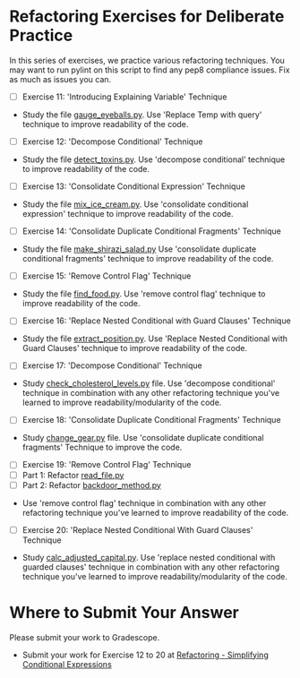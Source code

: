 # Refactoring Exercises for Deliberate Practice

In this series of exercises, we practice various refactoring techniques. You may want to run pylint on this script to find any pep8 compliance issues. Fix as much as issues you can.

- [ ]  Exercise 11: 'Introducing Explaining Variable' Technique
  - Study the file [gauge_eyeballs.py](gauge_eyeballs.py). Use 'Replace Temp with query' technique to improve readability of the code. 

- [ ]  Exercise 12: 'Decompose Conditional' Technique
  - Study the file [detect_toxins.py](detect_toxins.py). Use 'decompose conditional' technique to improve readability of the code. 

- [ ]  Exercise  13: 'Consolidate Conditional Expression' Technique
  - Study the file [mix_ice_cream.py](mix_ice_cream.py). Use 'consolidate conditional expression' technique to improve readability of the code.

- [ ]  Exercise  14: 'Consolidate Duplicate Conditional Fragments' Technique
  - Study the file [make_shirazi_salad.py](make_shirazi_salad.py) Use 'consolidate duplicate conditional fragments' technique to improve readability of the code.

- [ ]  Exercise  15: 'Remove Control Flag' Technique
  - Study the file [find_food.py](find_food.py). Use 'remove control flag' technique to improve readability of the code.

- [ ]  Exercise  16: 'Replace Nested Conditional with Guard Clauses' Technique
  - Study the file [extract_position.py](extract_position.py). Use 'Replace Nested Conditional with Guard Clauses' technique to improve readability of the code.

- [ ]  Exercise  17: 'Decompose Conditional' Technique
  - Study [check_cholesterol_levels.py](check_cholesterol_levels.py) file. Use 'decompose conditional' technique in combination with any other refactoring technique you've learned to improve readability/modularity of the code.

- [ ]  Exercise  18: 'Consolidate Duplicate Conditional Fragments' Technique
  - Study [change_gear.py](change_gear.py) file. Use 'consolidate duplicate conditional fragments' Technique to improve the code.

- [ ]  Exercise 19: 'Remove Control Flag' Technique
  - [ ] Part 1: Refactor [read_file.py](read_file.py)
  - [ ] Part 2: Refactor [backdoor_method.py](backdoor_method.py)
  - Use 'remove control flag' technique in combination with any other refactoring technique you've learned to improve readability of the code.

- [ ]  Exercise 20: 'Replace Nested Conditional With Guard Clauses' Technique
  - Study [calc_adjusted_capital.py](calc_adjusted_capital.py). Use 'replace nested conditional with guarded clauses' technique in combination with any other refactoring technique you've learned to improve readability/modularity of the code.


# Where to Submit Your Answer

Please submit your work to Gradescope.

- Submit your work for Exercise 12 to 20 at [Refactoring - Simplifying Conditional Expressions](https://www.gradescope.com/courses/206382/assignments/1013900)

